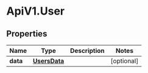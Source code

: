 # ApiV1.User

## Properties
Name | Type | Description | Notes
------------ | ------------- | ------------- | -------------
**data** | [**UsersData**](UsersData.md) |  | [optional] 
